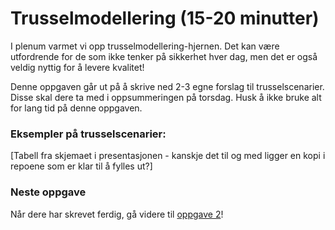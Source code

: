 # Trusselmodellering (15-20 minutter)

I plenum varmet vi opp trusselmodellering-hjernen. Det kan være utfordrende for de som ikke tenker på sikkerhet hver dag, men det er også veldig nyttig for å levere kvalitet!

Denne oppgaven går ut på å skrive ned 2-3 egne forslag til trusselscenarier. Disse skal dere ta med i oppsummeringen på torsdag. Husk å ikke bruke alt for lang tid på denne oppgaven.

### Eksempler på trusselscenarier:
[Tabell fra skjemaet i presentasjonen - kanskje det til og med ligger en kopi i repoene som er klar til å fylles ut?]

### Neste oppgave
Når dere har skrevet ferdig, gå videre til [oppgave 2](./2_swagger.md)!

